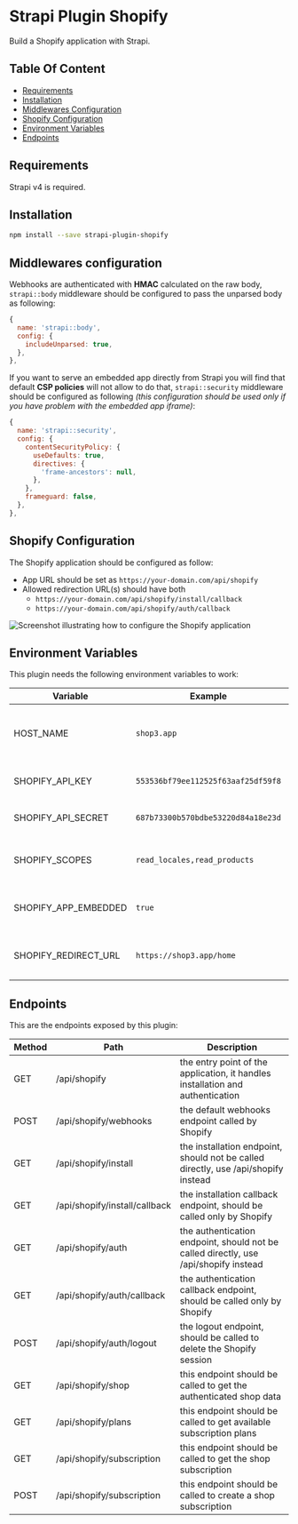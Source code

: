 # Strapi Plugin Shopify

Build a Shopify application with Strapi.

## Table Of Content

- [Requirements](#requirements)
- [Installation](#installation)
- [Middlewares Configuration](#middlewares-configuration)
- [Shopify Configuration](#shopify-configuration)
- [Environment Variables](#environment-variables)
- [Endpoints](#endpoints)

## Requirements

Strapi v4 is required.

## Installation

```bash
npm install --save strapi-plugin-shopify
```

## Middlewares configuration

Webhooks are authenticated with **HMAC** calculated on the raw body, `strapi::body` middleware should be configured to pass the unparsed body as following:

```js
{
  name: 'strapi::body',
  config: {
    includeUnparsed: true,
  },
},
```

If you want to serve an embedded app directly from Strapi you will find that default **CSP policies** will not allow to do that, `strapi::security` middleware should be configured as following *(this configuration should be used only if you have problem with the embedded app iframe)*:

```js
{
  name: 'strapi::security',
  config: {
    contentSecurityPolicy: {
      useDefaults: true,
      directives: {
        'frame-ancestors': null,
      },
    },
    frameguard: false,
  },
},
```

## Shopify Configuration

The Shopify application should be configured as follow:
- App URL should be set as `https://your-domain.com/api/shopify`
- Allowed redirection URL(s) should have both
  - `https://your-domain.com/api/shopify/install/callback`
  - `https://your-domain.com/api/shopify/auth/callback`

![Screenshot illustrating how to configure the Shopify application](https://github.com/shop3/strapi-plugin-shopify/blob/main/assets/screenshot-create-shopify-app.jpg)

## Environment Variables

This plugin needs the following environment variables to work:

| Variable | Example | Description |
| -------- | ------- | ----------- |
| HOST_NAME | `shop3.app` | the host name of your app without the protocol (http or https) |
| SHOPIFY_API_KEY | `553536bf79ee112525f63aaf25df59f8` | the API key generated by Shopify |
| SHOPIFY_API_SECRET | `687b73300b570bdbe53220d84a18e23d` | the API secret generated by Shopify |
| SHOPIFY_SCOPES | `read_locales,read_products` | the API scopes used by the application |
| SHOPIFY_APP_EMBEDDED | `true` | whether the app is an embedded app or not |
| SHOPIFY_REDIRECT_URL | `https://shop3.app/home` | the url where the user is redirect after authentication |

## Endpoints

This are the endpoints exposed by this plugin:

| Method | Path | Description |
| ------ | ---- | ----------- |
| GET | /api/shopify | the entry point of the application, it handles installation and authentication |
| POST | /api/shopify/webhooks | the default webhooks endpoint called by Shopify |
| GET | /api/shopify/install | the installation endpoint, should not be called directly, use /api/shopify instead |
| GET | /api/shopify/install/callback | the installation callback endpoint, should be called only by Shopify |
| GET | /api/shopify/auth | the authentication endpoint, should not be called directly, use /api/shopify instead |
| GET | /api/shopify/auth/callback | the authentication callback endpoint, should be called only by Shopify |
| POST | /api/shopify/auth/logout | the logout endpoint, should be called to delete the Shopify session |
| GET | /api/shopify/shop | this endpoint should be called to get the authenticated shop data |
| GET | /api/shopify/plans | this endpoint should be called to get available subscription plans |
| GET | /api/shopify/subscription | this endpoint should be called to get the shop subscription |
| POST | /api/shopify/subscription | this endpoint should be called to create a shop subscription |
